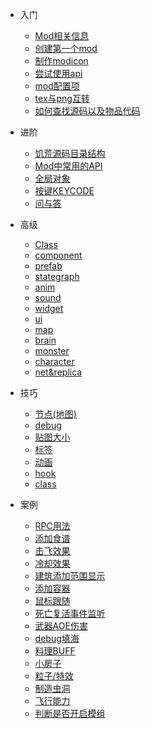 - 入门

  * [Mod相关信息](/intro)
  * [创建第一个mod](/quick-start)
  * [制作modicon](/modicon)
  * [尝试使用api](/tryapi)
  * [mod配置项](/modconfig)
  * [tex与png互转](/textool)
  * [如何查找源码以及物品代码](findcode)
- 进阶

  * [饥荒源码目录结构](/folder-struct)
  * [Mod中常用的API](/api)
  * [全局对象](/global-object)
  * [按键KEYCODE](/keycode)
  * [问与答](/qa)

- 高级

  * [Class](class)
  * [component](component)
  * [prefab](prefab)
  * [stategraph](stategraph)
  * [anim](anim)
  * [sound](sound)
  * [widget](widget)
  * [ui](ui)
  * [map](map)
  * [brain](brain)
  * [monster](monster)
  * [character](character)
  * [net&replica](net)

- 技巧

  * [节点(地图)](room)
  * [debug](debug)
  * [贴图大小](image-size)
  * [标签](tags)
  * [动画](animstate)
  * [hook](hook)
  * [class](class_func)

- 案例

  * [RPC用法](sample-rpc)
  * [添加食谱](/sample-foodrecipe)
  * [击飞效果](/sample-knockback)
  * [冷却效果](/sample-recharge)
  * [建筑添加范围显示](/sample-deployrange)
  * [添加容器](/sample-addcontainer)
  * [鼠标跟随](/sample-followmouse)
  * [死亡复活事件监听](/sample-playerdeathreborn)
  * [武器AOE伤害](/sample-aoe)
  * [debug填海](/sample-fillsea)
  * [料理BUFF](/sample-foodbuff)
  * [小房子](/sample-smallhouse)
  * [粒子/特效](/sample-particle)
  * [制造虫洞](/sample-wormhole)
  * [飞行能力](/sample-fly)
  * [判断是否开启模组](/sample-ismodenable)
